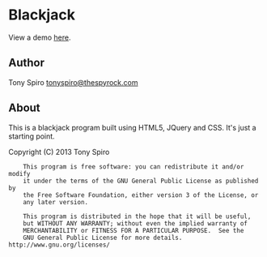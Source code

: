 Blackjack
=============

View a demo <a href='http://dev.tonyspiro.com/blackjack'>here</a>.

Author
------
Tony Spiro
tonyspiro@thespyrock.com

About
------
This is a blackjack program built using HTML5, JQuery and CSS.  It's just a starting point.

Copyright (C) 2013  Tony Spiro

    	This program is free software: you can redistribute it and/or modify
    	it under the terms of the GNU General Public License as published by
    	the Free Software Foundation, either version 3 of the License, or
    	any later version.

    	This program is distributed in the hope that it will be useful,
    	but WITHOUT ANY WARRANTY; without even the implied warranty of
    	MERCHANTABILITY or FITNESS FOR A PARTICULAR PURPOSE.  See the
    	GNU General Public License for more details. http://www.gnu.org/licenses/
